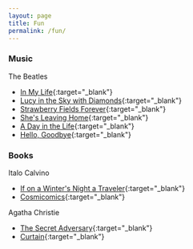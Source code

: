 ```yaml
---
layout: page
title: Fun
permalink: /fun/
---
```


### Music
The Beatles
* [In My Life](){:target="_blank"}
* [Lucy in the Sky with Diamonds](https://www.youtube.com/watch?v=2RoA0QTZ-bM){:target="_blank"}
* [Strawberry Fields Forever](https://www.youtube.com/watch?v=8UQK-UcRezE){:target="_blank"}
* [She's Leaving Home](https://www.youtube.com/watch?v=Dypv4SLyAfg){:target="_blank"}
* [A Day in the Life](https://www.youtube.com/watch?v=usNsCeOV4GM){:target="_blank"}
* [Hello, Goodbye](https://www.youtube.com/watch?v=rblYSKz_VnI){:target="_blank"}

### Books
Italo Calvino
* [If on a Winter's Night a Traveler](https://www.goodreads.com/book/show/374233.If_on_a_Winter_s_Night_a_Traveler){:target="_blank"}
* [Cosmicomics](https://www.goodreads.com/book/show/59780.Cosmicomics?ac=1){:target="_blank"}

Agatha Christie
* [The Secret Adversary](https://www.goodreads.com/book/show/49596.The_Secret_Adversary?from_search=true){:target="_blank"}
* [Curtain](https://www.goodreads.com/book/show/81903.Curtain?ac=1&from_search=true){:target="_blank"}
